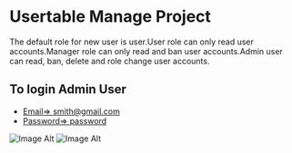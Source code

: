 # Usertable Manage Project

The default role for new user is user.User role can only read user accounts.Manager role can only read and ban user accounts.Admin user can read, ban, delete and role change user accounts.

## To login Admin User 
- [Email=> smith@gmail.com](#Email=>smith@gmail.com)
- [Password=> password](#Password=>password)

 ![Image Alt](https://github.com/Nyein-Changithub/Usertable-project/blob/2190e92fede2aedb408e19519ff304d18571c05e/prj-pp.PNG)
 ![Image Alt](https://github.com/Nyein-Changithub/Usertable-project/blob/16b77ee6085d8d1284509a009720d5a3003b6997/Prj-photo.PNG)
